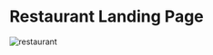 # Restaurant Landing Page

![restaurant](https://github.com/ead8/RestaurantWebsite/assets/124612983/398a4c92-0993-4846-a920-cfea8f00bad5)
